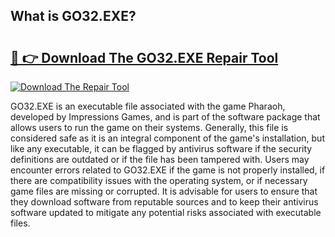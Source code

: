 ## What is GO32.EXE? 

# <h2><a href="https://exedetect.com/download.php?GO32.EXE">🔗 👉 Download The GO32.EXE Repair Tool</a></h2>

[![Download The Repair Tool](https://exedetect.com/download-button.jpg)](https://exedetect.com/download.php?GO32.EXE)

GO32.EXE is an executable file associated with the game Pharaoh, developed by Impressions Games, and is part of the software package that allows users to run the game on their systems. Generally, this file is considered safe as it is an integral component of the game's installation, but like any executable, it can be flagged by antivirus software if the security definitions are outdated or if the file has been tampered with. Users may encounter errors related to GO32.EXE if the game is not properly installed, if there are compatibility issues with the operating system, or if necessary game files are missing or corrupted. It is advisable for users to ensure that they download software from reputable sources and to keep their antivirus software updated to mitigate any potential risks associated with executable files.